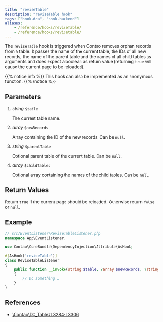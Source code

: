 ```yaml
---
title: "reviseTable"
description: "reviseTable hook"
tags: ["hook-dca", "hook-backend"]
aliases:
    - /reference/hooks/reviseTable/
    - /reference/hooks/revisetable/
---
```



The `reviseTable` hook is triggered when Contao removes orphan records from a
table. It passes the name of the current table, the IDs of all new records, the
name of the parent table and the names of all child tables as arguments and
does expect a boolean as return value (returning `true` will cause the current
page to be reloaded).


{{% notice info %}}
This hook can also be implemented as an anonymous function.
{{% /notice %}}


## Parameters

1. *string* `$table`

    The current table name.

2. *array* `$newRecords`

    Array containing the ID of the new records. Can be `null`.

3. *string* `$parentTable`

    Optional parent table of the current table. Can be `null`.

4. *array* `$childTables`

    Optional array containing the names of the child tables. Can be `null`.


## Return Values

Return `true` if the current page should be reloaded. Otherwise return `false` or `null`.


## Example

```php
// src/EventListener/ReviseTableListener.php
namespace App\EventListener;

use Contao\CoreBundle\DependencyInjection\Attribute\AsHook;

#[AsHook('reviseTable')]
class ReviseTableListener
{
    public function __invoke(string $table, ?array $newRecords, ?string $parentTable, ?array $childTables): ?bool
    {
        // Do something …
    }
}
```


## References

* [\Contao\DC_Table#L3284-L3306](https://github.com/contao/contao/blob/4.7.6/core-bundle/src/Resources/contao/drivers/DC_Table.php#L3284-L3306)
